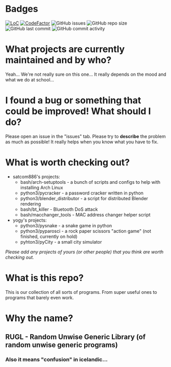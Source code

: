 # Badges
[![LoC](https://tokei.rs/b1/github/satcom886/rugl?category=code)](https://github.com/satcom886/rugl)
[![CodeFactor](https://www.codefactor.io/repository/github/satcom886/rugl/badge)](https://www.codefactor.io/repository/github/satcom886/rugl)
![GitHub issues](https://img.shields.io/github/issues-raw/satcom886/rugl.svg)
![GitHub repo size](https://img.shields.io/github/repo-size/satcom886/rugl.svg)
![GitHub last commit](https://img.shields.io/github/last-commit/satcom886/rugl.svg)
![GitHub commit activity](https://img.shields.io/github/commit-activity/m/satcom886/rugl.svg)

# What projects are currently maintained and by who?
Yeah... We're not really sure on this one... It really depends on the mood and what we do at school...  

# I found a bug or something that could be improved! What should I do?
Please open an issue in the "issues" tab. Please try to **describe** the problem as much as possible! It really helps when you know what you have to fix.

# What is worth checking out?
 * satcom886's projects:
   * bash/arch-setuptools - a bunch of scripts and configs to help with installing Arch Linux
   * python3/pycracker - a password cracker written in python
   * python3/blender_distributor - a script for distributed Blender rendering
   * bash/bt_killer - Bluetooth DoS attack
   * bash/macchanger_tools - MAC address changer helper script
 * yogy's projects:
   * python3/pysnake - a snake game in python
   * python3/pyparosci - a rock paper scissors "action game" (not finished, currently on hold)  
   * pyhton3/pyCity - a small city simulator

*Please add any projects of yours (or other people) that you think are worth checking out.*

# What is this repo?
This is our collection of all sorts of programs. From super useful ones to programs that barely even work.  

# Why the name?
## RUGL - Random Unwise Generic Library (of random unwise generic programs)
### Also it means "confusion" in icelandic...
